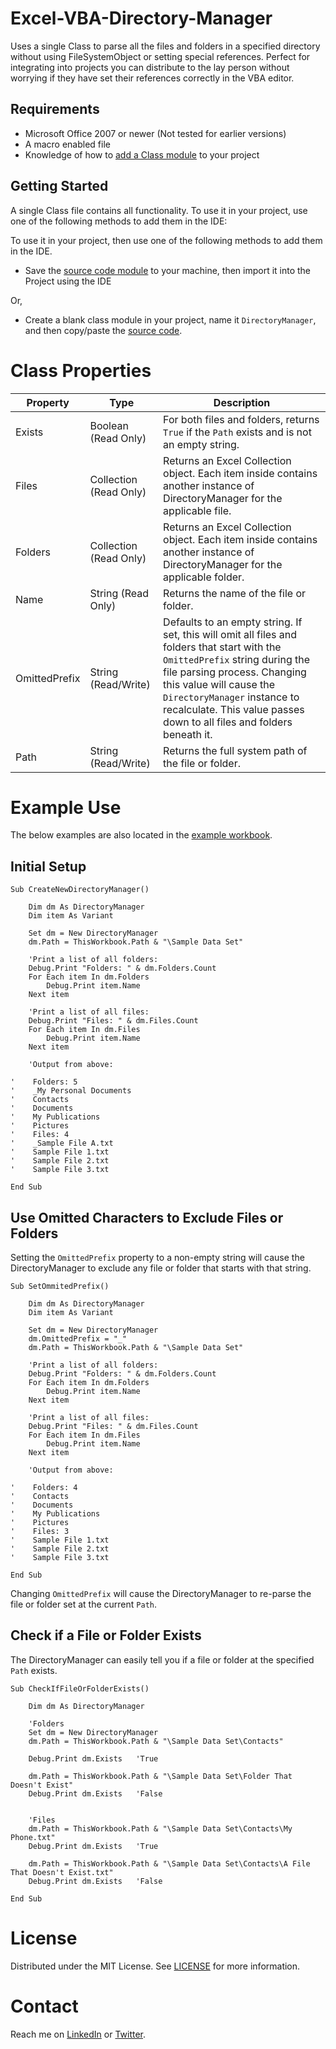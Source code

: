 # Excel-VBA-Directory-Manager
Uses a single Class to parse all the files and folders in a specified directory without using FileSystemObject or setting special references. Perfect for integrating into projects you can distribute to the lay person without worrying if they have set their references correctly in the VBA editor.

## Requirements
- Microsoft Office 2007 or newer (Not tested for earlier versions)
- A macro enabled file
- Knowledge of how to [add a Class module](https://analystcave.com/vba-vba-class-tutorial/) to your project 

## Getting Started
A single Class file contains all functionality. To use it in your project, use one of the following methods to add them in the IDE:

To use it in your project, then use one of the following methods to add them in the IDE.

- Save the [source code module](/DirectoryManager.cls) to your machine, then import it into the Project using the IDE

Or,

- Create a blank class module in your project, name it `DirectoryManager`, and then copy/paste the [source code](/DirectoryManager.cls).


# Class Properties

| Property      	| Type                   	| Description                                                                                                                                                                                                                                                                                      	|
|---------------	|------------------------	|--------------------------------------------------------------------------------------------------------------------------------------------------------------------------------------------------------------------------------------------------------------------------------------------------	|
| Exists        	| Boolean (Read Only)    	| For both files and folders, returns `True` if the `Path` exists and is not an empty string.                                                                                                                                                                                                      	|
| Files         	| Collection (Read Only) 	| Returns an Excel Collection object. Each item inside contains another instance of DirectoryManager for the applicable file.                                                                                                                                                                      	|
| Folders       	| Collection (Read Only) 	| Returns an Excel Collection object. Each item inside contains another instance of DirectoryManager for the applicable folder.                                                                                                                                                                    	|
| Name          	| String (Read Only)     	| Returns the name of the file or folder.                                                                                                                                                                                                                                                          	|
| OmittedPrefix 	| String (Read/Write)    	| Defaults to an empty string. If set, this will omit all files and folders that start with the `OmittedPrefix` string during the file parsing process. Changing this value will cause the `DirectoryManager` instance to recalculate. This value passes down to all files and folders beneath it. 	|
| Path          	| String (Read/Write)    	| Returns the full system path of the file or folder.                                                                                                                                                                                                                                              	|



# Example Use

The below examples are also located in the [example workbook](/ExampleWorkbook.xlsm).

## Initial Setup

```VBA
Sub CreateNewDirectoryManager()

    Dim dm As DirectoryManager
    Dim item As Variant
    
    Set dm = New DirectoryManager
    dm.Path = ThisWorkbook.Path & "\Sample Data Set"
    
    'Print a list of all folders:
    Debug.Print "Folders: " & dm.Folders.Count
    For Each item In dm.Folders
        Debug.Print item.Name
    Next item
    
    'Print a list of all files:
    Debug.Print "Files: " & dm.Files.Count
    For Each item In dm.Files
        Debug.Print item.Name
    Next item
    
    'Output from above:
    
'    Folders: 5
'    _My Personal Documents
'    Contacts
'    Documents
'    My Publications
'    Pictures
'    Files: 4
'    _Sample File A.txt
'    Sample File 1.txt
'    Sample File 2.txt
'    Sample File 3.txt

End Sub
```

## Use Omitted Characters to Exclude Files or Folders
Setting the `OmittedPrefix` property to a non-empty string will cause the DirectoryManager to exclude any file or folder that starts with that string.

```VBA
Sub SetOmmitedPrefix()

    Dim dm As DirectoryManager
    Dim item As Variant
    
    Set dm = New DirectoryManager
    dm.OmittedPrefix = "_"
    dm.Path = ThisWorkbook.Path & "\Sample Data Set"
    
    'Print a list of all folders:
    Debug.Print "Folders: " & dm.Folders.Count
    For Each item In dm.Folders
        Debug.Print item.Name
    Next item
    
    'Print a list of all files:
    Debug.Print "Files: " & dm.Files.Count
    For Each item In dm.Files
        Debug.Print item.Name
    Next item
    
    'Output from above:
    
'    Folders: 4
'    Contacts
'    Documents
'    My Publications
'    Pictures
'    Files: 3
'    Sample File 1.txt
'    Sample File 2.txt
'    Sample File 3.txt

End Sub
```
Changing `OmittedPrefix` will cause the DirectoryManager to re-parse the file or folder set at the current `Path`.

## Check if a File or Folder Exists

The DirectoryManager can easily tell you if a file or folder at the specified `Path` exists.

```VBA
Sub CheckIfFileOrFolderExists()

    Dim dm As DirectoryManager
    
    'Folders
    Set dm = New DirectoryManager
    dm.Path = ThisWorkbook.Path & "\Sample Data Set\Contacts"
    
    Debug.Print dm.Exists   'True
    
    dm.Path = ThisWorkbook.Path & "\Sample Data Set\Folder That Doesn't Exist"
    Debug.Print dm.Exists   'False
    
    
    'Files
    dm.Path = ThisWorkbook.Path & "\Sample Data Set\Contacts\My Phone.txt"
    Debug.Print dm.Exists   'True
    
    dm.Path = ThisWorkbook.Path & "\Sample Data Set\Contacts\A File That Doesn't Exist.txt"
    Debug.Print dm.Exists   'False

End Sub
```


# License
Distributed under the MIT License. See [LICENSE](./LICENSE) for more information.


# Contact
Reach me on [LinkedIn](https://www.linkedin.com/in/mscottlassiter/) or [Twitter](https://twitter.com/MScottLassiter).